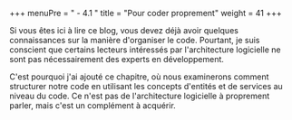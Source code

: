 +++
menuPre = " - 4.1 "
title = "Pour coder proprement"
weight = 41
+++

Si vous êtes ici à lire ce blog, vous devez déjà avoir quelques connaissances sur la manière d'organiser le code. Pourtant, je suis conscient que certains lecteurs intéressés par l'architecture logicielle ne sont pas nécessairement des experts en développement. 

C'est pourquoi j'ai ajouté ce chapitre, où nous examinerons comment structurer notre code en utilisant les concepts d'entités et de services au niveau du code. Ce n'est pas de l'architecture logicielle à proprement parler, mais c'est un complément à acquérir.